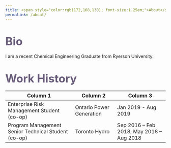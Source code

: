 ```yaml
---
title: <span style="color:rgb(172,108,130); font-size:1.25em;">About</span>
permalink: /about/
---
```

# <span style="color:rgb(104,92,121);font-size:1.25em;">Bio</span>
I am a recent Chemical Engineering Graduate from Ryerson University.

# <span style="color:rgb(104,92,121);font-size:1.25em;">Work History</span>
<span style="font-size:0.75em;">

Column 1 | Column 2 | Column 3
--- | --- | ---
Enterprise Risk Management Student (co-op) | Ontario Power Generation | Jan 2019 - Aug 2019
Program Management Senior Technical Student (co-op) | Toronto Hydro | Sep 2016 – Feb 2018; May 2018 – Aug 2018

